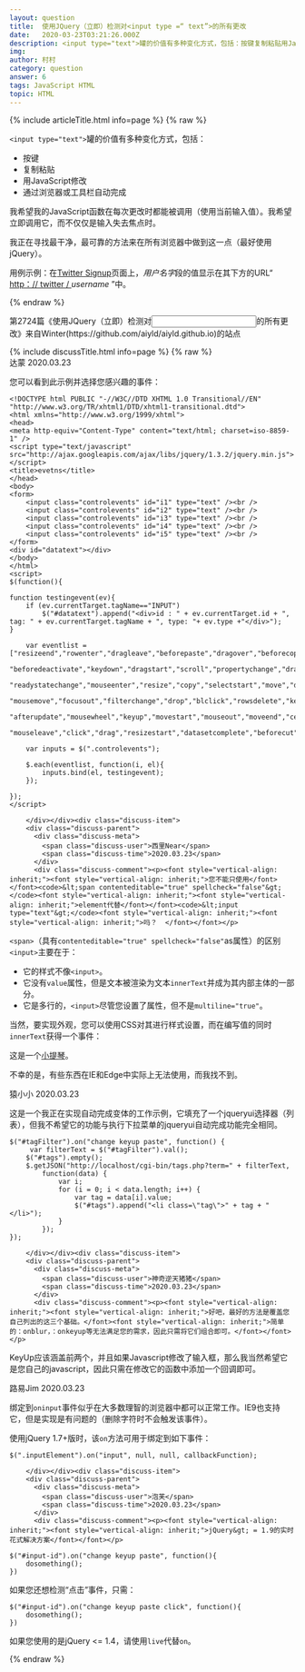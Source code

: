 ```yaml
---
layout: question
title:  使用JQuery（立即）检测对<input type =“ text”>的所有更改
date:   2020-03-23T03:21:26.000Z
description: <input type="text">罐的价值有多种变化方式，包括：按键复制粘贴用JavaScript修改通过浏览器或工具栏自动完成我希...
img: 
author: 村村
category: question
answer: 6
tags: JavaScript HTML
topic: HTML
---
```

<div class="article-root">
  <div class="article">
    {% include articleTitle.html info=page %}
    {% raw %}
    <div class="article-content"><p><font style="vertical-align: inherit;"></font><code>&lt;input type="text"&gt;</code><font style="vertical-align: inherit;"><font style="vertical-align: inherit;">罐</font><font style="vertical-align: inherit;">的价值有多种</font><font style="vertical-align: inherit;">变化方式，包括：</font></font></p>

<ul>
<li><font style="vertical-align: inherit;"><font style="vertical-align: inherit;">按键</font></font></li>
<li><font style="vertical-align: inherit;"><font style="vertical-align: inherit;">复制粘贴</font></font></li>
<li><font style="vertical-align: inherit;"><font style="vertical-align: inherit;">用JavaScript修改</font></font></li>
<li><font style="vertical-align: inherit;"><font style="vertical-align: inherit;">通过浏览器或工具栏自动完成</font></font></li>
</ul>

<p><font style="vertical-align: inherit;"><font style="vertical-align: inherit;">我希望我的JavaScript函数在每次更改时都能被调用（使用当前输入值）。</font><font style="vertical-align: inherit;">我希望立即调用它，而不仅仅是输入失去焦点时。</font></font></p>

<p><font style="vertical-align: inherit;"><font style="vertical-align: inherit;">我正在寻找最干净，最可靠的方法来在所有浏览器中做到这一点（最好使用jQuery）。</font></font></p>

<p><font style="vertical-align: inherit;"><font style="vertical-align: inherit;">用例示例：在</font></font><a href="http://twitter.com/signup" rel="noreferrer"><font style="vertical-align: inherit;"><font style="vertical-align: inherit;">Twitter Signup</font></font></a><font style="vertical-align: inherit;"><font style="vertical-align: inherit;">页面上，</font></font><em><font style="vertical-align: inherit;"><font style="vertical-align: inherit;">用户名字</font></font></em><font style="vertical-align: inherit;"><font style="vertical-align: inherit;">段的值显示在其</font><font style="vertical-align: inherit;">下方</font><font style="vertical-align: inherit;">的URL“ </font></font><a href="http://twitter/" rel="noreferrer"><font style="vertical-align: inherit;"><font style="vertical-align: inherit;">http：// twitter / </font></font></a><em><font style="vertical-align: inherit;"><font style="vertical-align: inherit;">username</font></font></em><font style="vertical-align: inherit;"><font style="vertical-align: inherit;"> ”中。</font></font></p></div>
    {% endraw %}
  </div>
  <p class="winter_mark">第2724篇《使用JQuery（立即）检测对<input type =“ text”>的所有更改》来自Winter(https://github.com/aiyld/aiyld.github.io)的站点</p>
  <div class="discuss-wrapper">
    {% include discussTitle.html info=page %}
    {% raw %}
    <div class="discuss-item">
        <div class="discuss-parent">
          <div class="discuss-meta">
            <span class="discuss-user">达蒙</span>
            <span class="discuss-time">2020.03.23</span>
          </div>
          <div class="discuss-comment"><p><font style="vertical-align: inherit;"><font style="vertical-align: inherit;">您可以看到此示例并选择您感兴趣的事件：</font></font></p>

<pre><code>&lt;!DOCTYPE html PUBLIC "-//W3C//DTD XHTML 1.0 Transitional//EN" "http://www.w3.org/TR/xhtml1/DTD/xhtml1-transitional.dtd"&gt;<font></font>
&lt;html xmlns="http://www.w3.org/1999/xhtml"&gt;<font></font>
&lt;head&gt;<font></font>
&lt;meta http-equiv="Content-Type" content="text/html; charset=iso-8859-1" /&gt;<font></font>
&lt;script type="text/javascript" src="http://ajax.googleapis.com/ajax/libs/jquery/1.3.2/jquery.min.js"&gt;&lt;/script&gt; <font></font>
&lt;title&gt;evetns&lt;/title&gt;<font></font>
&lt;/head&gt;<font></font>
&lt;body&gt;<font></font>
&lt;form&gt;<font></font>
    &lt;input class="controlevents" id="i1" type="text" /&gt;&lt;br /&gt;<font></font>
    &lt;input class="controlevents" id="i2" type="text" /&gt;&lt;br /&gt;<font></font>
    &lt;input class="controlevents" id="i3" type="text" /&gt;&lt;br /&gt;<font></font>
    &lt;input class="controlevents" id="i4" type="text" /&gt;&lt;br /&gt;<font></font>
    &lt;input class="controlevents" id="i5" type="text" /&gt;&lt;br /&gt;<font></font>
&lt;/form&gt;<font></font>
&lt;div id="datatext"&gt;&lt;/div&gt;<font></font>
&lt;/body&gt;<font></font>
&lt;/html&gt;<font></font>
&lt;script&gt;<font></font>
$(function(){<font></font>
<font></font>
function testingevent(ev){<font></font>
    if (ev.currentTarget.tagName=="INPUT")<font></font>
        $("#datatext").append("&lt;div&gt;id : " + ev.currentTarget.id + ", tag: " + ev.currentTarget.tagName + ", type: "+ ev.type +"&lt;/div&gt;");<font></font>
}   <font></font>
<font></font>
    var eventlist = ["resizeend","rowenter","dragleave","beforepaste","dragover","beforecopy","page","beforeactivate","beforeeditfocus","controlselect","blur",<font></font>
                    "beforedeactivate","keydown","dragstart","scroll","propertychange","dragenter","rowsinserted","mouseup","contextmenu","beforeupdate",<font></font>
                    "readystatechange","mouseenter","resize","copy","selectstart","move","dragend","rowexit","activate","focus","focusin","mouseover","cut",<font></font>
                    "mousemove","focusout","filterchange","drop","blclick","rowsdelete","keypress","losecapture","deactivate","datasetchanged","dataavailable",<font></font>
                    "afterupdate","mousewheel","keyup","movestart","mouseout","moveend","cellchange","layoutcomplete","help","errorupdate","mousedown","paste",<font></font>
                    "mouseleave","click","drag","resizestart","datasetcomplete","beforecut","change","error","abort","load","select"];<font></font>
<font></font>
    var inputs = $(".controlevents");<font></font>
<font></font>
    $.each(eventlist, function(i, el){<font></font>
        inputs.bind(el, testingevent);<font></font>
    });<font></font>
<font></font>
});<font></font>
&lt;/script&gt;<font></font>
</code></pre></div>
        </div></div><div class="discuss-item">
        <div class="discuss-parent">
          <div class="discuss-meta">
            <span class="discuss-user">西里Near</span>
            <span class="discuss-time">2020.03.23</span>
          </div>
          <div class="discuss-comment"><p><font style="vertical-align: inherit;"><font style="vertical-align: inherit;">您不能只使用</font></font><code>&lt;span contenteditable="true" spellcheck="false"&gt;</code><font style="vertical-align: inherit;"><font style="vertical-align: inherit;">element代替</font></font><code>&lt;input type="text"&gt;</code><font style="vertical-align: inherit;"><font style="vertical-align: inherit;">吗？  </font></font></p>

<p><code>&lt;span&gt;</code><font style="vertical-align: inherit;"><font style="vertical-align: inherit;">（具有</font></font><code>contenteditable="true" spellcheck="false"</code><font style="vertical-align: inherit;"><font style="vertical-align: inherit;">as属性）的区别</font></font><code>&lt;input&gt;</code><font style="vertical-align: inherit;"><font style="vertical-align: inherit;">主要在于：</font></font></p>

<ul>
<li><font style="vertical-align: inherit;"><font style="vertical-align: inherit;">它的样式不像</font></font><code>&lt;input&gt;</code><font style="vertical-align: inherit;"><font style="vertical-align: inherit;">。</font></font></li>
<li><font style="vertical-align: inherit;"><font style="vertical-align: inherit;">它没有</font></font><code>value</code><font style="vertical-align: inherit;"><font style="vertical-align: inherit;">属性，但是文本被渲染为文本</font></font><code>innerText</code><font style="vertical-align: inherit;"><font style="vertical-align: inherit;">并成为其内部主体的一部分。  </font></font></li>
<li><font style="vertical-align: inherit;"><font style="vertical-align: inherit;">它是多行的，</font></font><code>&lt;input&gt;</code><font style="vertical-align: inherit;"><font style="vertical-align: inherit;">尽管您设置了属性，但不是</font></font><code>multiline="true"</code><font style="vertical-align: inherit;"><font style="vertical-align: inherit;">。</font></font></li>
</ul>

<p><font style="vertical-align: inherit;"><font style="vertical-align: inherit;">当然，要实现外观，您可以使用CSS对其进行样式设置，而在编写值的同时</font></font><code>innerText</code><font style="vertical-align: inherit;"><font style="vertical-align: inherit;">获得一个事件：</font></font></p>

<p><font style="vertical-align: inherit;"><font style="vertical-align: inherit;">这是一个</font></font><a href="https://jsfiddle.net/zs9168ac/" rel="nofollow noreferrer"><font style="vertical-align: inherit;"><font style="vertical-align: inherit;">小提琴</font></font></a><font style="vertical-align: inherit;"><font style="vertical-align: inherit;">。</font></font></p>

<p><font style="vertical-align: inherit;"><font style="vertical-align: inherit;">不幸的是，有些东西在IE和Edge中实际上无法使用，而我找不到。</font></font></p></div>
        </div></div><div class="discuss-item">
        <div class="discuss-parent">
          <div class="discuss-meta">
            <span class="discuss-user">猿小小</span>
            <span class="discuss-time">2020.03.23</span>
          </div>
          <div class="discuss-comment"><p><font style="vertical-align: inherit;"><font style="vertical-align: inherit;">这是一个我正在实现自动完成变体的工作示例，它填充了一个jqueryui选择器（列表），但我不希望它的功能与执行下拉菜单的jqueryui自动完成功能完全相同。</font></font></p>

<pre><code>$("#tagFilter").on("change keyup paste", function() {<font></font>
     var filterText = $("#tagFilter").val();<font></font>
    $("#tags").empty();<font></font>
    $.getJSON("http://localhost/cgi-bin/tags.php?term=" + filterText,<font></font>
        function(data) {<font></font>
            var i;<font></font>
            for (i = 0; i &lt; data.length; i++) {<font></font>
                var tag = data[i].value;<font></font>
                $("#tags").append("&lt;li class=\"tag\"&gt;" + tag + "&lt;/li&gt;");<font></font>
            }<font></font>
        }); <font></font>
});<font></font>
</code></pre></div>
        </div></div><div class="discuss-item">
        <div class="discuss-parent">
          <div class="discuss-meta">
            <span class="discuss-user">神奇逆天猪猪</span>
            <span class="discuss-time">2020.03.23</span>
          </div>
          <div class="discuss-comment"><p><font style="vertical-align: inherit;"><font style="vertical-align: inherit;">好吧，最好的方法是覆盖您自己列出的这三个基础。</font><font style="vertical-align: inherit;">简单的：onblur，：onkeyup等无法满足您的需求，因此只需将它们组合即可。</font></font></p>

<p><font style="vertical-align: inherit;"><font style="vertical-align: inherit;">KeyUp应该涵盖前两个，并且如果Javascript修改了输入框，那么我当然希望它是您自己的javascript，因此只需在修改它的函数中添加一个回调即可。</font></font></p></div>
        </div></div><div class="discuss-item">
        <div class="discuss-parent">
          <div class="discuss-meta">
            <span class="discuss-user">路易Jim</span>
            <span class="discuss-time">2020.03.23</span>
          </div>
          <div class="discuss-comment"><p><font style="vertical-align: inherit;"><font style="vertical-align: inherit;">绑定到</font></font><code>oninput</code><font style="vertical-align: inherit;"><font style="vertical-align: inherit;">事件似乎在大多数理智的浏览器中都可以正常工作。</font><font style="vertical-align: inherit;">IE9也支持它，但是实现是有问题的（删除字符时不会触发该事件）。</font></font></p>

<p><font style="vertical-align: inherit;"><font style="vertical-align: inherit;">使用jQuery 1.7+版时，该</font></font><code>on</code><font style="vertical-align: inherit;"><font style="vertical-align: inherit;">方法可用于绑定到如下事件：</font></font></p>

<pre><code>$(".inputElement").on("input", null, null, callbackFunction);
</code></pre></div>
        </div></div><div class="discuss-item">
        <div class="discuss-parent">
          <div class="discuss-meta">
            <span class="discuss-user">泡芙</span>
            <span class="discuss-time">2020.03.23</span>
          </div>
          <div class="discuss-comment"><p><font style="vertical-align: inherit;"><font style="vertical-align: inherit;">jQuery&gt; = 1.9的实时花式解决方案</font></font></p>

<pre><code>$("#input-id").on("change keyup paste", function(){<font></font>
    dosomething();<font></font>
})<font></font>
</code></pre>

<p><font style="vertical-align: inherit;"><font style="vertical-align: inherit;">如果您还想检测“点击”事件，只需：</font></font></p>

<pre><code>$("#input-id").on("change keyup paste click", function(){<font></font>
    dosomething();<font></font>
})<font></font>
</code></pre>

<p><font style="vertical-align: inherit;"><font style="vertical-align: inherit;">如果您使用的是jQuery &lt;= 1.4，请使用</font></font><code>live</code><font style="vertical-align: inherit;"><font style="vertical-align: inherit;">代替</font></font><code>on</code><font style="vertical-align: inherit;"><font style="vertical-align: inherit;">。</font></font></p></div>
        </div></div>
    {% endraw %}
  </div>
<div>
